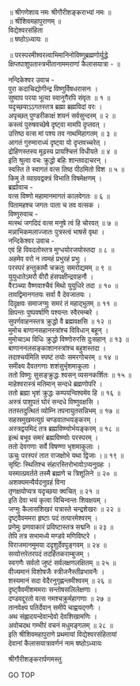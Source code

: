 
  
॥ श्रीगणेशाय नमः श्रीगौरीशङ्कराभ्यां नमः ॥  
॥ श्रीशिवमहापुराणम् ॥  
विद्येश्वरसंहिता  
॥ षष्ठोऽध्यायः ॥  
  
॥ परस्परमीश्वरत्वाभिमानिनोविष्णुब्रह्मणोर्युद्धे  
क्षिप्तपाशुपतास्त्रभीतानाममराणां कैलासयात्रा - ॥  
  
  
नन्दिकेश्वर उवाच -  
पुरा कदाचिद्योगीन्द्र विष्णुर्विषधरासनः ।  
सुष्वाप परया भूत्या स्वानुगैरपि संवृतः ॥ १ ॥  
यदृच्छयाऽऽगतस्तत्र ब्रह्मा ब्रह्मविदां वरः ।  
अपृच्छत् पुण्डरीकाक्षं शयनं सर्वसुन्दरम् ॥ २ ॥  
कस्त्वं पुरुषवच्छेषे दृष्ट्वा मामपि दृप्तवत् ।  
उत्तिष्ठ वत्स मां पश्य तव नाथमिहागतम् ॥ ३ ॥  
आगतं गुरुमाराध्यं दृष्ट्वा यो दृप्तवच्चरेत् ।  
द्रोहिणस्तस्य मूढस्य प्रायश्चित्तं विधीयते ॥ ४ ॥  
इति श्रुत्वा वचः क्रुद्धो बहिः शान्तवदाचरन् ।  
स्वस्ति ते स्वागतं वत्स तिष्ठ पीठमितो विश ॥ ५ ॥  
किमु ते व्याग्रवद्वक्त्रं विभाति विषमेक्षणम् ।  
ब्रह्मोवाच -  
वत्स विष्णो महामानमागतं कालवेगतः ॥ ६ ॥  
पितामहश्च जगतः पाता च तव वत्सक ।  
विष्णुरुवाच -  
मत्स्थं जगदिदं वत्स मनुषे त्वं हि चोरवत् ॥ ७ ॥  
मन्नाभिकमलाज्जातः पुत्रस्त्वं भाषसे वृथा ।  
नन्दिकेश्वर उवाच -  
एवं हि विवदतोस्तत्र मुग्धयोरजयोस्तदा ॥ ८ ॥  
अहमेव वरो न त्वमहं प्रभुरहं प्रभुः ।  
परस्परं हन्तुकामौ चक्रतुः समरोद्यमम् ॥ ९ ॥  
युयुधातेऽमरौ वीरौ हंसपक्षीन्द्रवाहनौ ।  
वैरञ्च्या वैष्णवाश्चैवं मिथो युयुधिरे तदा ॥ १० ॥  
तावद्विमानगतयः सर्वा वै देवजातयः ।  
दिदृक्षवः समाजग्मुः समरं तं महाद्‌भुतम् ॥ ११ ॥  
क्षिपन्तः पुष्पवर्षाणि पश्यन्तः स्वैरमम्बरे ।  
सुपर्णवाहनस्तत्र क्रुद्धो वै ब्रह्मवक्षसि ॥ १२ ॥  
मुमोच बाणानसहानस्त्रांश्च विविधान् बहून् ।  
मुमोचाऽथ विधिः क्रुद्धो विष्णोरुरसि दुःसहान् ॥ १३ ॥  
बाणाननलसङ्‌काशानस्त्रांश्च बहुशस्तदा ।  
तदाश्चर्यमिति स्पष्टं तयोः समरगोचरम् ॥ १४ ॥  
समीक्ष्य दैवतगणाः शशंसुर्भृशमाकुलाः ।  
ततो विष्णुः सुसङ्‌क्रुद्धः श्वसन् व्यसनकर्शितः ॥ १५ ॥  
माहेश्वरास्त्रं मतिमान् सन्दधे ब्रह्मणोपरि ।  
ततो ब्रह्मा भृशं क्रुद्धः कम्पयन्विश्वमेव हि ॥ १६ ॥  
अस्त्रं पाशुपतं घोरं सन्दधे विष्णुवक्षसि ।  
ततस्तदुत्थितं व्योम्नि तपनायुतसन्निभम् ॥ १७ ॥  
सहस्रमुखमत्युग्रं चण्डवातभयङ्‌करम् ।  
अस्त्रद्वयमिदं तत्र ब्रह्मविष्ण्वोर्भयङ्‌करम् ॥ १८ ॥  
इत्थं बभूव समरं ब्रह्मविष्ण्वोः परस्परम् ।  
ततो देवगणाः सर्वे विषण्णा भृशमाकुलाः ।  
ऊचुः परस्परं तात राजक्षोभे यथा द्विजाः ।॥ १९ ॥  
सृष्टिः स्थितिश्च संहारस्तिरोभावोऽप्यनुग्रहः ।  
यस्मात्प्रवर्तते तस्मै ब्रह्मणे च त्रिशूलिने ॥ २० ॥  
अशक्यमन्यैर्यदनुग्रहं विना  
तृणक्षयोप्यत्र यदृच्छया क्वचित् ॥ २१ ॥  
इति देवा भयं कृत्वा विचिन्वन्तः शिवक्षयम् ।  
जग्मुः कैलासशिखरं यत्रास्ते चन्द्रशेखरः ॥ २२ ॥  
दृष्ट्वैवममरा हृष्टाः पदं तत्पारमेश्वरम् ।  
प्रणेमुः प्रणवाकारं प्रविष्टास्तत्र सद्मनि ॥ २३ ॥  
तेपि तत्र सभामध्ये मण्डपे मणिविष्टरे ।  
विराजमानमुमया ददृशुर्देवपुङ्‌गवम् ॥ २४ ॥  
सव्योत्तरेतरपदं तदर्हितकराम्बुजम् ।  
स्वगणैः सर्वतो जुष्टं सर्वलक्षणलक्षितम् ॥ २५ ॥  
वीज्यमानं विशोषजैः स्त्रीजनैस्तीव्रभावनैः ।  
शस्यमानं सदा वेदैरनुगृह्णन्तमीश्वरम् ॥ २६ ॥  
दृष्ट्वैवमीशममराः सन्तोषसलिलेक्षणाः ।  
दण्डवद्दूरतो वत्स नमश्चक्रुर्महागणाः ॥ २७ ॥  
तानवेक्ष्य पतिर्देवान् समीपे चाह्वयद्‌गणैः ।  
अथ संह्लादयन्देवान्देवो देवशिखामणिः ।  
अवोचदथ गम्भीरं वचनं मधुमङ्‌गलम् ॥ २८ ॥  
इति श्रीशिवमहापुराणे प्रथमायां विद्येश्वरसंहितायां  
देवानां कैलासयात्रावर्णनं नाम षष्ठोऽध्यायः  
  
  
श्रीगौरीशङ्करार्पणमस्तु  
  
GO TOP
